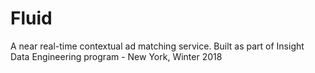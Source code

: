# Fluid
A near real-time contextual ad matching service. Built as part of Insight Data Engineering program - New York, Winter 2018
